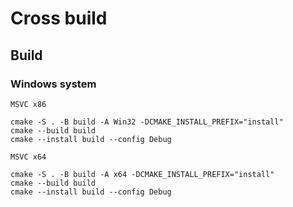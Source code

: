 # Cross build


## Build



### Windows system


`MSVC x86`

```
cmake -S . -B build -A Win32 -DCMAKE_INSTALL_PREFIX="install"
cmake --build build
cmake --install build --config Debug
```

`MSVC x64`

```
cmake -S . -B build -A x64 -DCMAKE_INSTALL_PREFIX="install"
cmake --build build
cmake --install build --config Debug
```

